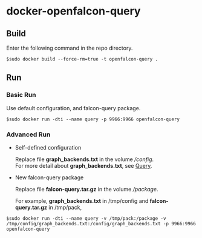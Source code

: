 # docker-openfalcon-query

## Build

Enter the following command in the repo directory.

```
$sudo docker build --force-rm=true -t openfalcon-query .
```

## Run

### Basic Run

Use default configuration, and falcon-query package.

```
$sudo docker run -dti --name query -p 9966:9966 openfalcon-query
```

### Advanced Run

+ Self-defined configuration

  Replace file **graph_backends.txt** in the volume */config*.  
  For more detail about **graph_backends.txt**, see [Query](http://book.open-falcon.com/zh/install/query.html).

+ New falcon-query package

  Replace file **falcon-query.tar.gz** in the volume */package*.
  
  For example, **graph_backends.txt** in /tmp/config and **falcon-query.tar.gz** in /tmp/pack,

```
$sudo docker run -dti --name query -v /tmp/pack:/package -v /tmp/config/graph_backends.txt:/config/graph_backends.txt -p 9966:9966 openfalcon-query
```
